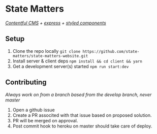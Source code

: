 # State Matters

_[Contentful CMS][2] + [express][3] + [styled components][4]_

## Setup

1.  Clone the repo locally `git clone https://github.com/state-matters/state-matters-website.git`
1.  Install server & client deps `npm install && cd client && yarn`
1.  Get a development server(s) started `npm run start:dev`

## Contributing

_Always work on from a branch based from the develop branch, never master_

1.  Open a github issue
1.  Create a PR associted with that issue based on proposed solution.
1.  PR will be merged on approval.
1.  Post commit hook to heroku on master should take care of deploy.

[2]: https://www.contentful.com/developers/docs/references/content-delivery-api/
[3]: https://expressjs.com/en/4x/api.html
[4]: https://www.styled-components.com/docs

